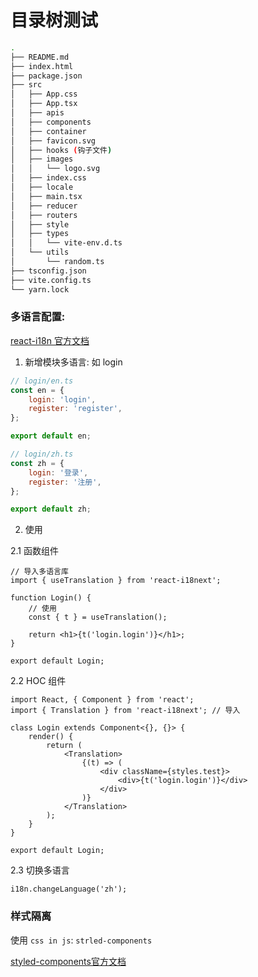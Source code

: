 # 目录树测试

```bash
.
├── README.md
├── index.html
├── package.json
├── src
│   ├── App.css
│   ├── App.tsx
│   ├── apis
│   ├── components
│   ├── container
│   ├── favicon.svg
│   ├── hooks (钩子文件)
│   ├── images
│   │   └── logo.svg
│   ├── index.css
│   ├── locale
│   ├── main.tsx
│   ├── reducer
│   ├── routers
│   ├── style
│   ├── types
│   │   └── vite-env.d.ts
│   └── utils
│       └── random.ts
├── tsconfig.json
├── vite.config.ts
└── yarn.lock
```

### 多语言配置:

[react-i18n 官方文档](https://react.i18next.com/)

1. 新增模块多语言: 如 login

```js
// login/en.ts
const en = {
	login: 'login',
	register: 'register',
};

export default en;

// login/zh.ts
const zh = {
	login: '登录',
	register: '注册',
};

export default zh;
```

2. 使用

2.1 函数组件

```tsx
// 导入多语言库
import { useTranslation } from 'react-i18next';

function Login() {
	// 使用
	const { t } = useTranslation();

	return <h1>{t('login.login')}</h1>;
}

export default Login;
```

2.2 HOC 组件

```tsx
import React, { Component } from 'react';
import { Translation } from 'react-i18next'; // 导入

class Login extends Component<{}, {}> {
	render() {
		return (
			<Translation>
				{(t) => (
					<div className={styles.test}>
						<div>{t('login.login')}</div>
					</div>
				)}
			</Translation>
		);
	}
}

export default Login;
```

2.3 切换多语言

```tsx
i18n.changeLanguage('zh');
```

### 样式隔离

使用 `css in js`: `strled-components`

[styled-components官方文档](https://styled-components.com/)
